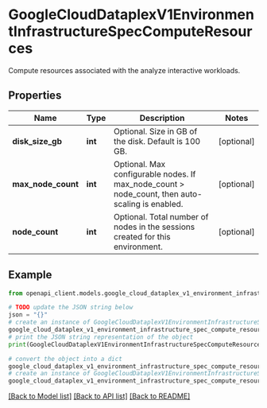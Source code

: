 # GoogleCloudDataplexV1EnvironmentInfrastructureSpecComputeResources

Compute resources associated with the analyze interactive workloads.

## Properties

Name | Type | Description | Notes
------------ | ------------- | ------------- | -------------
**disk_size_gb** | **int** | Optional. Size in GB of the disk. Default is 100 GB. | [optional] 
**max_node_count** | **int** | Optional. Max configurable nodes. If max_node_count &gt; node_count, then auto-scaling is enabled. | [optional] 
**node_count** | **int** | Optional. Total number of nodes in the sessions created for this environment. | [optional] 

## Example

```python
from openapi_client.models.google_cloud_dataplex_v1_environment_infrastructure_spec_compute_resources import GoogleCloudDataplexV1EnvironmentInfrastructureSpecComputeResources

# TODO update the JSON string below
json = "{}"
# create an instance of GoogleCloudDataplexV1EnvironmentInfrastructureSpecComputeResources from a JSON string
google_cloud_dataplex_v1_environment_infrastructure_spec_compute_resources_instance = GoogleCloudDataplexV1EnvironmentInfrastructureSpecComputeResources.from_json(json)
# print the JSON string representation of the object
print(GoogleCloudDataplexV1EnvironmentInfrastructureSpecComputeResources.to_json())

# convert the object into a dict
google_cloud_dataplex_v1_environment_infrastructure_spec_compute_resources_dict = google_cloud_dataplex_v1_environment_infrastructure_spec_compute_resources_instance.to_dict()
# create an instance of GoogleCloudDataplexV1EnvironmentInfrastructureSpecComputeResources from a dict
google_cloud_dataplex_v1_environment_infrastructure_spec_compute_resources_from_dict = GoogleCloudDataplexV1EnvironmentInfrastructureSpecComputeResources.from_dict(google_cloud_dataplex_v1_environment_infrastructure_spec_compute_resources_dict)
```
[[Back to Model list]](../README.md#documentation-for-models) [[Back to API list]](../README.md#documentation-for-api-endpoints) [[Back to README]](../README.md)


